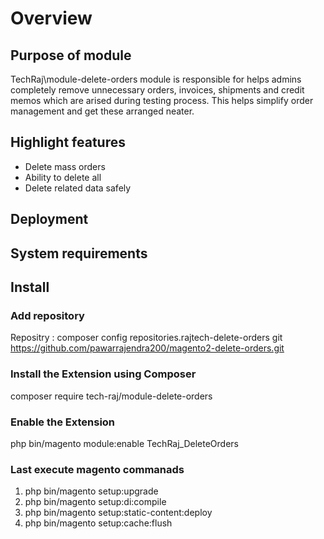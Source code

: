 # Overview
## Purpose of module

TechRaj\module-delete-orders module is responsible for helps admins completely remove unnecessary orders, invoices, shipments and credit memos which are arised during testing process. This helps simplify order management and get these arranged neater.

## Highlight features

- Delete mass orders
- Ability to delete all
- Delete related data safely
## Deployment
## System requirements

## Install
### Add repository
Repositry : composer config repositories.rajtech-delete-orders git https://github.com/pawarrajendra200/magento2-delete-orders.git
### Install the Extension using Composer
composer require tech-raj/module-delete-orders
### Enable the Extension

php bin/magento module:enable TechRaj_DeleteOrders

### Last execute magento commanads
1) php bin/magento setup:upgrade
2) php bin/magento setup:di:compile
3) php bin/magento setup:static-content:deploy
4) php bin/magento setup:cache:flush
